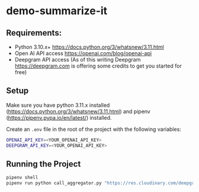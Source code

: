 # demo-summarize-it

## Requirements:

- Python 3.10.x+ https://docs.python.org/3/whatsnew/3.11.html
- Open AI API access https://openai.com/blog/openai-api
- Deepgram API access (As of this writing Deepgram https://deepgram.com is offering some credits to get you started for free)
  

## Setup

Make sure you have python 3.11.x installed (https://docs.python.org/3/whatsnew/3.11.html) and pipenv (https://pipenv.pypa.io/en/latest/) installed.

Create an `.env` file in the root of the project with the following variables:

```bash
OPENAI_API_KEY=<YOUR_OPENAI_API_KEY>
DEEPGRAM_API_KEY=<YOUR_OPENAI_API_KEY>
```

## Running the Project

```bash
pipenv shell
pipenv run python call_aggregator.py "https://res.cloudinary.com/deepgram/video/upload/v1663090406/dg-audio/Upgrading-phone-plan_pmfsfm.m4a"
```